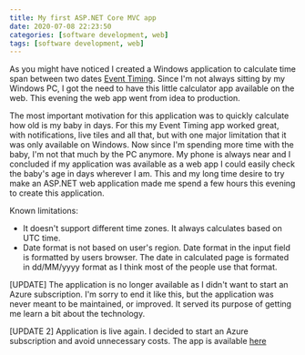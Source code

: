 ```yaml
---
title: My first ASP.NET Core MVC app
date: 2020-07-08 22:23:50
categories: [software development, web]
tags: [software development, web]
---
```

As you might have noticed I created a Windows application to calculate time span between two dates [Event Timing](https://stipe.xyz/my-work/). Since I'm not always sitting by my Windows PC, I got the need to have this little calculator app available on the web. This evening the web app went from idea to production. 
<!--more-->
The most important motivation for this application was to quickly calculate how old is my baby in days. For this my Event Timing app worked great, with notifications, live tiles and all that, but with one major limitation that it was only available on Windows. Now since I'm spending more time with the baby, I'm not that much by the PC anymore. My phone is always near and I concluded if my application was available as a web app I could easily check the baby's age in days wherever I am. This and my long time desire to try make an ASP.NET web application made me spend a few hours this evening to create this application.

Known limitations:
- It doesn't support different time zones. It always calculates based on UTC time.
- Date format is not based on user's region. Date format in the input field is formatted by users browser. The date in calculated page is formated in dd/MM/yyyy format as I think most of the people use that format.

\[UPDATE\]
The application is no longer available as I didn't want to start an Azure subscription. I'm sorry to end it like this, but the application was never meant to be maintained, or improved. It served its purpose of getting me learn a bit about the technology.

\[UPDATE 2\]
Application is live again. I decided to start an Azure subscription and avoid unnecessary costs. The app is available [here](https://daysfromtoday.azurewebsites.net)